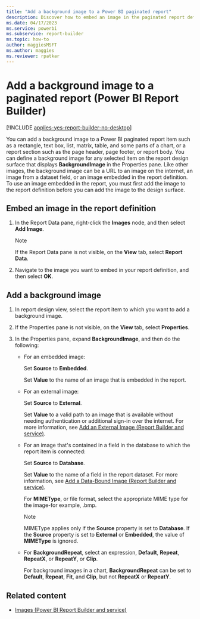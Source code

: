 ```yaml
---
title: "Add a background image to a Power BI paginated report"
description: Discover how to embed an image in the paginated report definition to add the image to a variety of report items including text boxes, lists, and page header.
ms.date: 04/17/2023
ms.service: powerbi
ms.subservice: report-builder
ms.topic: how-to
author: maggiesMSFT
ms.author: maggies
ms.reviewer: rpatkar
---
```

# Add a background image to a paginated report (Power BI Report Builder)

[!INCLUDE [applies-yes-report-builder-no-desktop](../../includes/applies-yes-report-builder-no-desktop.md)]

You can add a background image to a Power BI paginated report item such as a rectangle, text box, list, matrix, table, and some parts of a chart, or a report section such as the page header, page footer, or report body. You can define a background image for any selected item on the report design surface that displays **BackgroundImage** in the Properties pane. Like other images, the background image can be a URL to an image on the internet, an image from a dataset field, or an image embedded in the report definition. To use an image embedded in the report, you must first add the image to the report definition before you can add the image to the design surface.  
   
## Embed an image in the report definition  
  
1. In the Report Data pane, right-click the **Images** node, and then select **Add Image**.  
  
    > [!NOTE]  
    >  If the Report Data pane is not visible, on the **View** tab, select **Report Data**.  
  
1. Navigate to the image you want to embed in your report definition, and then select **OK**.  
  
## Add a background image  
  
1. In report design view, select the report item to which you want to add a background image.  
  
1. If the Properties pane is not visible, on the **View** tab, select **Properties**.  
  
1. In the Properties pane, expand **BackgroundImage**, and then do the following:  
  
    - For an embedded image:  
  
         Set **Source** to **Embedded**.  
  
         Set **Value** to the name of an image that is embedded in the report.  
  
    - For an external image:  
  
         Set **Source** to **External**.  
  
         Set **Value** to a valid path to an image that is available without needing authentication or additional sign-in over the internet. For more information, see [Add an External Image &#40;Report Builder and service&#41;](add-external-image-report-builder-service.md).
  
    - For an image that's contained in a field in the database to which the report item is connected:  
  
         Set **Source** to **Database**.  
  
         Set **Value** to the name of a field in the report dataset. For more information, see [Add a Data-Bound Image &#40;Report Builder and service&#41;](add-data-bound-image-report-builder-service.md).
  
         For **MIMEType**, or file format, select the appropriate MIME type for the image-for example, .bmp.  
  
        > [!NOTE]  
        >  MIMEType applies only if the **Source** property is set to **Database**. If the **Source** property is set to **External** or **Embedded**, the value of **MIMEType** is ignored.  
  
    - For **BackgroundRepeat**, select an expression, **Default**, **Repeat**, **RepeatX**, or **RepeatY**, or **Clip**.  
  
         For background images in a chart, **BackgroundRepeat** can be set to **Default**, **Repeat**, **Fit**, and **Clip**, but not **RepeatX** or **RepeatY**.  
  
## Related content

- [Images &#40;Power BI Report Builder and service&#41;](images-report-builder-service.md)
 
